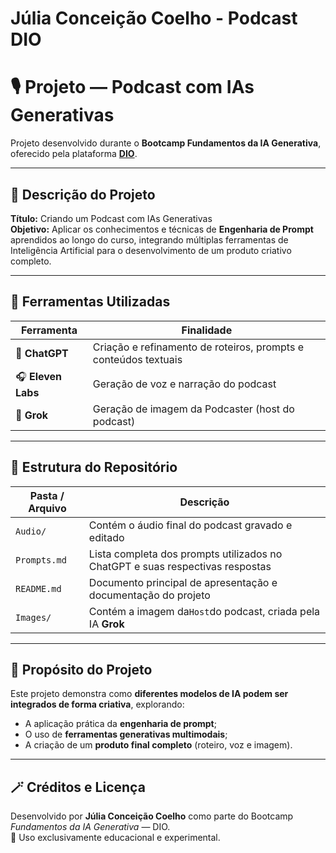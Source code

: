 # Júlia Conceição Coelho - Podcast DIO
# 🎙️ Projeto — Podcast com IAs Generativas  

Projeto desenvolvido durante o **Bootcamp Fundamentos da IA Generativa**, oferecido pela plataforma **[DIO](https://www.dio.me/)**.  

---

## 🧠 Descrição do Projeto

**Título:** Criando um Podcast com IAs Generativas  
**Objetivo:** Aplicar os conhecimentos e técnicas de **Engenharia de Prompt** aprendidos ao longo do curso, integrando múltiplas ferramentas de Inteligência Artificial para o desenvolvimento de um produto criativo completo.

---

## 🧰 Ferramentas Utilizadas

| Ferramenta | Finalidade |
|-------------|-------------|
| 💬 **ChatGPT** | Criação e refinamento de roteiros, prompts e conteúdos textuais |
| 🎧 **Eleven Labs** | Geração de voz e narração do podcast |
| 🧩 **Grok** | Geração de imagem da Podcaster (host do podcast)|

---

## 📁 Estrutura do Repositório

| Pasta / Arquivo | Descrição |
|------------------|------------|
| `Audio/` | Contém o áudio final do podcast gravado e editado |
| `Prompts.md` | Lista completa dos prompts utilizados no ChatGPT e suas respectivas respostas |
| `README.md` | Documento principal de apresentação e documentação do projeto |
| `Images/`  | Contém a imagem da`Host`do podcast, criada pela IA **Grok** |

---

## 🎯 Propósito do Projeto

Este projeto demonstra como **diferentes modelos de IA podem ser integrados de forma criativa**, explorando:  
- A aplicação prática da **engenharia de prompt**;  
- O uso de **ferramentas generativas multimodais**;  
- A criação de um **produto final completo** (roteiro, voz e imagem).

---

## 🪄 Créditos e Licença

Desenvolvido por **Júlia Conceição Coelho** como parte do Bootcamp *Fundamentos da IA Generativa* — DIO.  
📜 Uso exclusivamente educacional e experimental.







